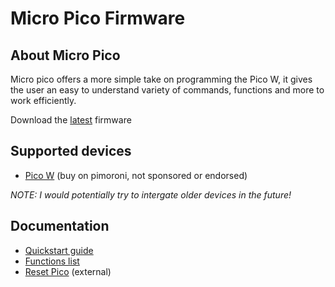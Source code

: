 # Micro Pico Firmware
## About Micro Pico
Micro pico offers a more simple take on programming the Pico W, it gives the user an easy to understand variety of commands, functions and more to work efficiently.

Download the [latest](https://github.com/jackablett/micro-pico/releases) firmware
## Supported devices
- [Pico W](https://shop.pimoroni.com/products/raspberry-pi-pico-w?variant=40059369619539) (buy on pimoroni, not sponsored or endorsed)

*NOTE: I would potentially try to intergate older devices in the future!*
## Documentation
- [Quickstart guide](https://github.com/jackablett/micro-pico/blob/main/documentation/getting-started.md)
- [Functions list](https://github.com/jackablett/micro-pico/tree/main/documentation/modules)
- [Reset Pico](https://learn.adafruit.com/getting-started-with-raspberry-pi-pico-circuitpython/circuitpython#flash-resetting-uf2-3083182) (external)
